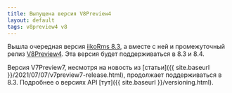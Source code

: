 ```yaml
---
title: Выпущена версия V8Preview4
layout: default
tags: v8preview4 v8
---
```


Вышла очередная версия [iikoRms 8.3](https://ru.iiko.help/articles/#!releasenotes/2023-winter), а вместе с ней и промежуточный релиз [V8Preview4](https://www.nuget.org/packages/Resto.Front.Api.V8Preview4/8.3.6036-alpha). Эта версия будет поддерживаться в 8.3 и 8.4.

Версия V7Preview7, несмотря на новость из [статьи]({{ site.baseurl }}/2021/07/07/v7preview7-release.html), продолжает поддерживаться в 8.3. Подробнее о версиях API [тут]({{ site.baseurl }}/versioning.html).